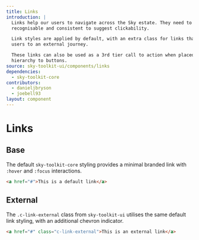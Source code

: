 ```yaml
---
title: Links
introduction: |
  Links help our users to navigate across the Sky estate. They need to be
  recognisable and consistent to suggest clickability.

  Link styles are applied by default, with an extra class for links that take
  users to an external journey.

  These links can also be used as a 3rd tier call to action when placed in
  hierarchy to buttons.
source: sky-toolkit-ui/components/links
dependencies:
  - sky-toolkit-core
contributors:
  - danieljbryson
  - joebell93
layout: component
---
```


# Links

## Base

The default `sky-toolkit-core` styling provides a minimal branded link with
`:hover` and `:focus` interactions.

```html
<a href="#">This is a default link</a>
```

## External

The `.c-link-external` class from `sky-toolkit-ui` utilises the same default
link styling, with an additional chevron indicator.

```html
<a href="#" class="c-link-external">This is an external link</a>
```